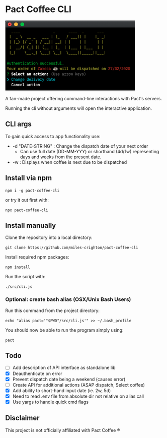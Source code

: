 # Pact Coffee CLI

![Screenshot of software](/screenshot.png?raw=true 'Main CLI')

A fan-made project offering command-line interactions with Pact's servers.

Running the cli without arguments will open the interactive application.

## CLI args

To gain quick access to app functionality use:

-   -d "DATE-STRING" : Change the dispatch date of your next order
    -   Can use full date (DD-MM-YYY) or shorthand (4d/1w) representing days and weeks from the present date.
-   -w : Displays when coffee is next due to be dispatched

## Install via npm

`npm i -g pact-coffee-cli`

or try it out first with:

`npx pact-coffee-cli`

## Install manually

Clone the repository into a local directory:

`git clone https://github.com/miles-crighton/pact-coffee-cli`

Install required npm packages:

`npm install`

Run the script with:

`./src/cli.js`

### Optional: create bash alias (OSX/Unix Bash Users)

Run this command from the project directory:

`echo "alias pact='"$PWD"/src/cli.js'" >> ~/.bash_profile`

You should now be able to run the program simply using:

`pact`

## Todo

-   [ ] Add description of API interface as standalone lib
-   [x] Deauthenticate on error
-   [x] Prevent dispatch date being a weekend (causes error)
-   [ ] Create API for additional actions (ASAP dispatch, Select coffee)
-   [x] Add ability to short-hand input date (ie. 2w, 5d)
-   [x] Need to read .env file from absolute dir not relative on alias call
-   [x] Use yargs to handle quick cmd flags

## Disclaimer

This project is not officially affiliated with Pact Coffee ®

